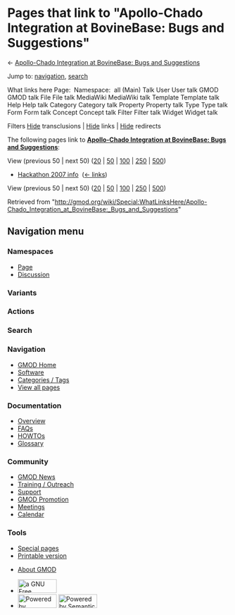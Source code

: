 <div id="mw-page-base" class="noprint">

</div>

<div id="mw-head-base" class="noprint">

</div>

<div id="content" class="mw-body" role="main">

<span id="top"></span>

<div id="mw-js-message" style="display:none;">

</div>



# <span dir="auto">Pages that link to "Apollo-Chado Integration at BovineBase: Bugs and Suggestions"</span>

<div id="bodyContent">

<div id="contentSub">

← [Apollo-Chado Integration at BovineBase: Bugs and
Suggestions](/wiki/Apollo-Chado_Integration_at_BovineBase:_Bugs_and_Suggestions "Apollo-Chado Integration at BovineBase: Bugs and Suggestions")

</div>

<div id="jump-to-nav" class="mw-jump">

Jump to: [navigation](#mw-navigation), [search](#p-search)

</div>

<div id="mw-content-text">

What links here Page:  Namespace:  all (Main) Talk User User talk GMOD
GMOD talk File File talk MediaWiki MediaWiki talk Template Template talk
Help Help talk Category Category talk Property Property talk Type Type
talk Form Form talk Concept Concept talk Filter Filter talk Widget
Widget talk

Filters
[Hide](/mediawiki/index.php?title=Special:WhatLinksHere/Apollo-Chado_Integration_at_BovineBase:_Bugs_and_Suggestions&hidetrans=1 "Special:WhatLinksHere/Apollo-Chado Integration at BovineBase: Bugs and Suggestions")
transclusions \|
[Hide](/mediawiki/index.php?title=Special:WhatLinksHere/Apollo-Chado_Integration_at_BovineBase:_Bugs_and_Suggestions&hidelinks=1 "Special:WhatLinksHere/Apollo-Chado Integration at BovineBase: Bugs and Suggestions")
links \|
[Hide](/mediawiki/index.php?title=Special:WhatLinksHere/Apollo-Chado_Integration_at_BovineBase:_Bugs_and_Suggestions&hideredirs=1 "Special:WhatLinksHere/Apollo-Chado Integration at BovineBase: Bugs and Suggestions")
redirects

The following pages link to **[Apollo-Chado Integration at BovineBase:
Bugs and
Suggestions](/wiki/Apollo-Chado_Integration_at_BovineBase:_Bugs_and_Suggestions "Apollo-Chado Integration at BovineBase: Bugs and Suggestions")**:

View (previous 50 \| next 50)
([20](/mediawiki/index.php?title=Special:WhatLinksHere/Apollo-Chado_Integration_at_BovineBase:_Bugs_and_Suggestions&limit=20 "Special:WhatLinksHere/Apollo-Chado Integration at BovineBase: Bugs and Suggestions")
\|
[50](/mediawiki/index.php?title=Special:WhatLinksHere/Apollo-Chado_Integration_at_BovineBase:_Bugs_and_Suggestions&limit=50 "Special:WhatLinksHere/Apollo-Chado Integration at BovineBase: Bugs and Suggestions")
\|
[100](/mediawiki/index.php?title=Special:WhatLinksHere/Apollo-Chado_Integration_at_BovineBase:_Bugs_and_Suggestions&limit=100 "Special:WhatLinksHere/Apollo-Chado Integration at BovineBase: Bugs and Suggestions")
\|
[250](/mediawiki/index.php?title=Special:WhatLinksHere/Apollo-Chado_Integration_at_BovineBase:_Bugs_and_Suggestions&limit=250 "Special:WhatLinksHere/Apollo-Chado Integration at BovineBase: Bugs and Suggestions")
\|
[500](/mediawiki/index.php?title=Special:WhatLinksHere/Apollo-Chado_Integration_at_BovineBase:_Bugs_and_Suggestions&limit=500 "Special:WhatLinksHere/Apollo-Chado Integration at BovineBase: Bugs and Suggestions"))

- [Hackathon 2007 info](/wiki/Hackathon_2007_info "Hackathon 2007 info")
  ‎ <span class="mw-whatlinkshere-tools">([←
  links](/mediawiki/index.php?title=Special:WhatLinksHere&target=Hackathon+2007+info "Special:WhatLinksHere"))</span>

View (previous 50 \| next 50)
([20](/mediawiki/index.php?title=Special:WhatLinksHere/Apollo-Chado_Integration_at_BovineBase:_Bugs_and_Suggestions&limit=20 "Special:WhatLinksHere/Apollo-Chado Integration at BovineBase: Bugs and Suggestions")
\|
[50](/mediawiki/index.php?title=Special:WhatLinksHere/Apollo-Chado_Integration_at_BovineBase:_Bugs_and_Suggestions&limit=50 "Special:WhatLinksHere/Apollo-Chado Integration at BovineBase: Bugs and Suggestions")
\|
[100](/mediawiki/index.php?title=Special:WhatLinksHere/Apollo-Chado_Integration_at_BovineBase:_Bugs_and_Suggestions&limit=100 "Special:WhatLinksHere/Apollo-Chado Integration at BovineBase: Bugs and Suggestions")
\|
[250](/mediawiki/index.php?title=Special:WhatLinksHere/Apollo-Chado_Integration_at_BovineBase:_Bugs_and_Suggestions&limit=250 "Special:WhatLinksHere/Apollo-Chado Integration at BovineBase: Bugs and Suggestions")
\|
[500](/mediawiki/index.php?title=Special:WhatLinksHere/Apollo-Chado_Integration_at_BovineBase:_Bugs_and_Suggestions&limit=500 "Special:WhatLinksHere/Apollo-Chado Integration at BovineBase: Bugs and Suggestions"))

</div>

<div class="printfooter">

Retrieved from
"<http://gmod.org/wiki/Special:WhatLinksHere/Apollo-Chado_Integration_at_BovineBase:_Bugs_and_Suggestions>"

</div>

<div id="catlinks" class="catlinks catlinks-allhidden">

</div>

<div class="visualClear">

</div>

</div>

</div>

<div id="mw-navigation">

## Navigation menu

<div id="mw-head">



<div id="left-navigation">

<div id="p-namespaces" class="vectorTabs" role="navigation"
aria-labelledby="p-namespaces-label">

### Namespaces

- <span id="ca-nstab-main"><a
  href="/wiki/Apollo-Chado_Integration_at_BovineBase:_Bugs_and_Suggestions"
  accesskey="c" title="View the content page [c]">Page</a></span>
- <span id="ca-talk"><a
  href="/mediawiki/index.php?title=Talk:Apollo-Chado_Integration_at_BovineBase:_Bugs_and_Suggestions&amp;action=edit&amp;redlink=1"
  accesskey="t"
  title="Discussion about the content page [t]">Discussion</a></span>

</div>

<div id="p-variants" class="vectorMenu emptyPortlet" role="navigation"
aria-labelledby="p-variants-label">

### 

### Variants[](#)

<div class="menu">

</div>

</div>

</div>

<div id="right-navigation">



<div id="p-cactions" class="vectorMenu emptyPortlet" role="navigation"
aria-labelledby="p-cactions-label">

### Actions[](#)

<div class="menu">

</div>

</div>

<div id="p-search" role="search">

### Search

<div id="simpleSearch">

</div>

</div>

</div>

</div>

<div id="mw-panel">

<div id="p-logo" role="banner">

<a href="/wiki/Main_Page"
style="background-image: url(http://gmod.org/images/GMOD-cogs.png);"
title="Visit the main page"></a>

</div>

<div id="p-Navigation" class="portal" role="navigation"
aria-labelledby="p-Navigation-label">

### Navigation

<div class="body">

- <span id="n-GMOD-Home">[GMOD Home](/wiki/Main_Page)</span>
- <span id="n-Software">[Software](/wiki/GMOD_Components)</span>
- <span id="n-Categories-.2F-Tags">[Categories /
  Tags](/wiki/Categories)</span>
- <span id="n-View-all-pages">[View all
  pages](/wiki/Special:AllPages)</span>

</div>

</div>

<div id="p-Documentation" class="portal" role="navigation"
aria-labelledby="p-Documentation-label">

### Documentation

<div class="body">

- <span id="n-Overview">[Overview](/wiki/Overview)</span>
- <span id="n-FAQs">[FAQs](/wiki/Category:FAQ)</span>
- <span id="n-HOWTOs">[HOWTOs](/wiki/Category:HOWTO)</span>
- <span id="n-Glossary">[Glossary](/wiki/Glossary)</span>

</div>

</div>

<div id="p-Community" class="portal" role="navigation"
aria-labelledby="p-Community-label">

### Community

<div class="body">

- <span id="n-GMOD-News">[GMOD News](/wiki/GMOD_News)</span>
- <span id="n-Training-.2F-Outreach">[Training /
  Outreach](/wiki/Training_and_Outreach)</span>
- <span id="n-Support">[Support](/wiki/Support)</span>
- <span id="n-GMOD-Promotion">[GMOD
  Promotion](/wiki/GMOD_Promotion)</span>
- <span id="n-Meetings">[Meetings](/wiki/Meetings)</span>
- <span id="n-Calendar">[Calendar](/wiki/Calendar)</span>

</div>

</div>

<div id="p-tb" class="portal" role="navigation"
aria-labelledby="p-tb-label">

### Tools

<div class="body">

- <span id="t-specialpages"><a href="/wiki/Special:SpecialPages" accesskey="q"
  title="A list of all special pages [q]">Special pages</a></span>
- <span id="t-print"><a
  href="/mediawiki/index.php?title=Special:WhatLinksHere/Apollo-Chado_Integration_at_BovineBase:_Bugs_and_Suggestions&amp;printable=yes"
  rel="alternate" accesskey="p"
  title="Printable version of this page [p]">Printable version</a></span>

</div>

</div>

</div>

</div>

<div id="footer" role="contentinfo">

- <span id="footer-places-about">[About
  GMOD](/wiki/GMOD:About "GMOD:About")</span>

<!-- -->

- <span id="footer-copyrightico">[<img src="http://www.gnu.org/graphics/gfdl-logo-small.png" width="88"
  height="31" alt="a GNU Free Documentation License" />](http://www.gnu.org/licenses/fdl-1.3.html)</span>
- <span id="footer-poweredbyico">[<img src="/mediawiki/skins/common/images/poweredby_mediawiki_88x31.png"
  width="88" height="31" alt="Powered by MediaWiki" />](//www.mediawiki.org/)
  [<img
  src="/mediawiki/extensions/SemanticMediaWiki/includes/../resources/images/smw_button.png"
  width="88" height="31" alt="Powered by Semantic MediaWiki" />](https://www.semantic-mediawiki.org/wiki/Semantic_MediaWiki)</span>

<div style="clear:both">

</div>

</div>
